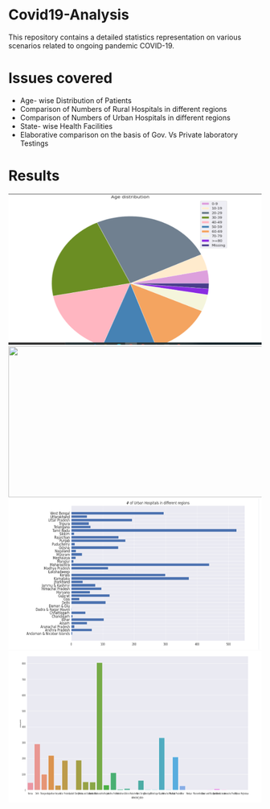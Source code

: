 # Covid19-Analysis
This repository contains a detailed statistics representation on various scenarios related to ongoing pandemic COVID-19.

# Issues covered

* Age- wise Distribution of Patients 
* Comparison of Numbers of Rural Hospitals in different regions
* Comparison of Numbers of Urban Hospitals in different regions
* State- wise Health Facilities
* Elaborative comparison on the basis of Gov. Vs Private laboratory Testings

# Results

<img src="./Results/Screenshot (33).png" height="300" width="600">


<img src="./Results/Screenshot (34)" height="300" width="600">

<img src="./Results/Screenshot (35).png" height="300" width="600">

<img src="./Results/Screenshot (36).png" height="300" width="600">


